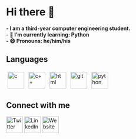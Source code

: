 # Hi there 👋
**- I am a third-year computer engineering student.**<br>
**- 🌱 I’m currently learning: Python**<br>
**- 😄 Pronouns: he/him/his**<br>  
                   
<h2>Languages</h2>       
<p align="left">   
<a href="https://github.com/goutamthakur"><img alt="c" src="https://upload.wikimedia.org/wikipedia/commons/1/18/C_Programming_Language.svg" width="45" style="vertical-align:top; margin:4px"></a>
<a href="https://github.com/goutamthakur"><img alt="c++" src="https://upload.wikimedia.org/wikipedia/commons/1/18/ISO_C%2B%2B_Logo.svg" width="45" style="vertical-align:top; margin:4px"></a>
<a href="https://github.com/goutamthakur"><img alt="html" src="https://upload.wikimedia.org/wikipedia/commons/3/38/HTML5_Badge.svg" width="45" style="vertical-align:top; margin:4px"></a>
<a href="https://github.com/goutamthakur"><img alt="git" src="https://upload.wikimedia.org/wikipedia/commons/3/3f/Git_icon.svg" width="45" style="vertical-align:top; margin:4px"></a>
<a href="https://github.com/goutamthakur"><img alt="python" src="https://upload.wikimedia.org/wikipedia/commons/thumb/c/c3/Python-logo-notext.svg/1024px-Python-logo-notext.svg.png" width="45" style="vertical-align:top; margin:4px"></a>
</p>   

<h2>Connect with me</h2>   
<a href="https://twitter.com/goutamthakur25"><img alt ="Twitter" src="https://www.vectorlogo.zone/logos/twitter/twitter-tile.svg" width="45"></a>
<a href="https://www.linkedin.com/in/goutamthakur25/"><img alt="LinkedIn" src="https://www.vectorlogo.zone/logos/linkedin/linkedin-tile.svg" width="45"></a>
<a href="https://goutamthakur.com/"><img alt = "Website" src="https://cutewallpaper.org/24/world-wide-web-icon-png/1306025388.jpg" width="45"></a>   
